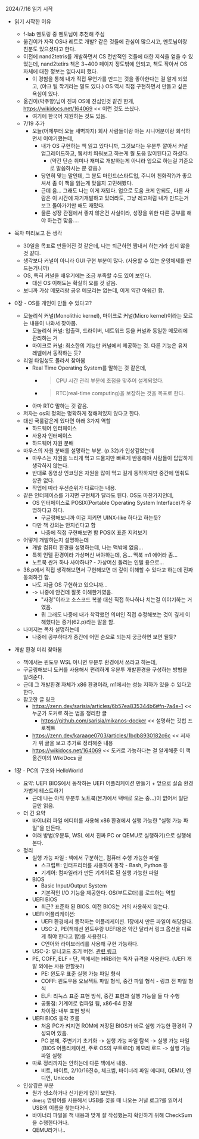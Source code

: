 2024/7/16 읽기 시작

- 읽기 시작한 이유
	- f-lab 멘토링 중 멘토님이 추천해 주심
	- 옮긴이가 자작 OS나 레트로 개발? 같은 것들에 관심이 많으시고, 멘토님이랑 친분도 있으셨다고 한다.
	- 이전에 nand2tetris를 개발하면서 CS 전반적인 것들에 대한 지식을 얻을 수 있었는데, nand2tetirs 책은 3~400 페이지 정도밖에 안되고, 책도 작아서 OS 자체에 대한 정보는 없다시피 했다.
		- 이 경험을 통해 내가 직접 무언가를 만드는 것을 좋아한다는 걸 알게 되었고, (야크 털 깍기라는 말도 있다.) OS 역시 직접 구현하면서 만들고 싶은 욕심이 있다.
	- 옮긴이(박주항)님이 진짜 OS에 진심인것 같긴 한게, https://wikidocs.net/164069 << 이런 것도 쓰셨다.
		- 여기에 한국어 지원하는 것도 있음.
	- 7/19 추가
		- 오늘(어제부터 오늘 새벽까지) 회사 사람들이랑 아는 시니어분이랑 회식하면서 이야기했는데,
			- 내가 OS 구현하는 책 읽고 있다니까, 그것보다는 우분투 깔아서 커널 업그레이드하고, 웹서버 띄워보고 하는게 훨 도움 많이된다고 하셨다.
				- (약간 단순 취미나 재미로 개발하는게 아니라 업으로 하는걸 기준으로 말씀하시는 분 같음.)
			- 당연히 맞는 말인데, 그 분도 마인드(스타트업, 주니어 친화적?)가 좋으셔서 좀 이 책을 읽는게 맞을지 고민해봤다.
			- 근데 음... 그래도 나는 이게 재밌다. 업으로 도움 크게 안되도, 다른 사람은 이 시간에 자기개발하고 있더라도, 그냥 레고처럼 내가 만드는거 보고 돌아가기만 해도 재밌다.
			- 물론 성장 관점에서 좋지 않은건 사실이라, 성장을 위한 다른 공부를 해야 하는건 맞음....

- 목차 미리보고 든 생각
	- 30일을 목표로 만들어진 것 같은데, 나는 퇴근하면 짬내서 하는거라 쉽지 않을 것 같다.
	- 생각보다 커널이 아니라 GUI 구현 부분이 많다. (사용할 수 있는 운영체제를 만드는거니까)
	- OS, 특히 커널을 배우기에는 조금 부족할 수도 있어 보인다.
		- 대신 OS 이해도는 확실히 오를 것 같음.
	- 보니까 가상 메모리랑 공유 메모리는 없는데, 이게 약간 아쉽긴 함.

- 0장 - OS를 개인이 만들 수 있다고?
	- 모놀리식 커널(Monolithic kernel), 마이크로 커널(Micro kernel)이라는 모르는 내용이 나와서 찾아봄.
		- 모놀리식 커널: 입출력, 드라이버, 네트워크 등을 커널과 동일한 메모리에 관리하는 거
		- 마이크로 커널: 최소한의 기능만 커널에서 제공하는 것. 다른 기능은 유저 레벨에서 동작하는 듯?
	- 리얼 타임성도 몰라서 찾아봄
		- Real Time Operating System를 말하는 것 같은데, 
			- > CPU 시간 관리 부분에 초점을 맞추어 설계되었다.
			- > RTC(real-time computing)을 보장하는 것을 목표로 한다.
		- 아마 RTC 말하는 것 같음.
	- 저자는 os의 정의는 명확하게 정해져있지 않다고 한다.
	- 대신 국룰같은게 있다면 아래 3가지 역할
		- 하드웨어 인터페이스
		- 사용자 인터페이스
		- 하드웨어 자원 분배
	- 마우스의 자원 분배를 설명하는 부분. (p.32)가 인상깊었는데
		- 마우스는 자원을 느리게 먹고 드물지만 빠르게 반응해야 사람들이 답답하게 생각하지 않는다.
		- 반대로 동영상 인코딩은 자원을 많이 먹고 길게 동작하지만 중간에 멈춰도 상관 없다.
		- 작업에 따라 우선순위가 다르다는 내용.
	- 같은 인터페이스를 가지면 구현체가 달라도 된다. OS도 마찬가지인데,
		- OS 인터페이스로 POSIX(Portable Operating System Interface)가 유명하다고 하다.
			- 구글링해보니까 이걸 지키면 UINX-like 하다고 하는듯?
		- 다만 책 강의는 안지킨다고 함
			- 나중에 직접 구현해보면 함 POSIX 표준 지켜보기
	- 어떻게 개발하는지 설명하는데
		- 개발 컴퓨터 환경을 설명하는데, 나는 맥밖에 없음...
		- 특히 인텔 환경이라 가상머신 써야하는데, 음... 맥북 m1 에어라 좀...
		- 노트북 싼거 하나 사야하나? - 가상머신 돌리는 인텔 용으로...
	- 36.p에서 직접 생각해보면서 구현해보면 더 깊이 이해할 수 있다고 하는데 진짜 동의하긴 함.
		- 나도 지금 OS 구현하고 있으니까...
		- -> 나중에 안건데 잘못 이해한거였음.
			- "사경"이라고 소스코드 복붙 대신 직접 하나하나 치는걸 이야기하는 거였음.
			- 뭐 그래도 나중에 내가 착각했던 의미인 직접 수정해보는 것이 깊게 이해했다는 증거(62.p)라는 말을 함.
	- 나머지는 목차 설명하는데
		- 나중에 공부하다가 중간에 어떤 순으로 되는지 궁금하면 보면 될듯?

- 개발 환경 미리 찾아봄
	- 책에서는 윈도우 WSL 아니면 우분투 환경에서 쓰라고 하는데,
	- 구글링해보니 도커를 사용해서 편리하게 우분투 개발환경을 구성하는 방법을 알려준다.
	- 근데 그 개발환경 자체가 x86 환경이라, m1에서는 성능 저하가 있을 수 있다고 한다.
	- 참고한 글 링크
		- https://zenn.dev/sarisia/articles/6b57ea835344b6#fn-7a4e-1 << 누군가 도커로 하는 법을 정리한 글
			- https://github.com/sarisia/mikanos-docker << 설명하는 깃헙 프로젝트
		- https://zenn.dev/karaage0703/articles/1bdb8930182c6c << 저자가 위 글을 보고 추가로 정리해준 내용
		- https://wikidocs.net/164069 << 도커로 가능하다는 걸 알게해준 이 책 옮긴이의 WikiDocs 글

- 1장 - PC의 구조와 HelloWorld
	- 요약: UEFI BIOS에서 동작하는 UEFI 어플리케이션 만들기 + 앞으로 실습 환경 가볍게 테스트하기
		- 근데 나는 아직 우분투 노트북(본가에서 택배로 오는 중...)이 없어서 일단 글만 읽음.
	- 더 긴 요약
		- 바이너리 파일 에디터를 사용해 x86 환경에서 실행 가능한 "실행 가능 파일"을 만든다.
		- 여러 방법(우분투, WSL 에서 진짜 PC or QEMU로 실행하기)으로 실행해본다.
	- 정리
		- 실행 가능 파일 : 책에서 구분하는, 컴퓨터 수행 가능한 파일
			- 스크립트: 인터프리터를 사용하여 동작 - Bash, Python 등
			- 기계어: 컴파일러가 만든 기계어로 된 실행 가능한 파일
		- BIOS
			- Basic Input/Output System
			- 기본적인 I/O 기능을 제공한다. OS(부트로더)를 로드하는 역할
		- UEFI BIOS
			- 최근? 표준화 된 BIOS. 이전 BIOS는 거의 사용하지 않는다.
		- UEFI 어플리케이션:
			- UEFI 환경에서 동작하는 어플리케이션. 1장에서 만든 파일이 해당된다.
			- USC-2, PE(책에선 윈도우랑 UEFI용은 약간 달라서 링크 옵션을 다르게 줘야 한다고 함)를 사용한다.
			- C언어와 라이브러리를 사용해 구현 가능하다.
		- USC-2: 유니코드 초기 버전. [관련 링크](https://www.ibm.com/docs/ko/i/7.5?topic=unicode-ucs-2-its-relationship-utf-16)
		- PE, COFF, ELF - 단, 책에서는 HRB라는 독자 규격을 사용한다. (UEFI 개발 외에는 사용 안할듯?)
			- PE: 윈도우 표준 실행 가능 파일 형식
			- COFF: 윈도우용 오브젝트 파일 형식, 중간 파일 형식 - 링크 전 파일 형식
			- ELF: 리눅스 표준 표현 방식, 중간 표현과 실행 가능을 둘 다 수행
			- 공통점: 기계어로 컴파일 됨, x86-64 환경
			- 차이점: 내부 표현 방식
		- UEFI BIOS 동작 흐름
			- 처음 PC가 켜지면 ROM에 저장된 BIOS가 바로 실행 가능한 환경이 구성되어 있음.
			- PC 본체, 주변기기 초기화 -> 실행 가능 파일 탐색 -> 실행 가능 파일(BIOS 어플리케이션, 주로 OS의 부트로더) 메모리 로드 -> 실행 가능 파일 실행
		- 따로 정리까지는 안하는데 다룬 책에서 내용.
			- 비트, 바이트, 2/10/16진수, 체크썸, 바이너리 파일 에디터, QEMU, 엔디언, Unicode
	- 인상깊은 부분
		- 뭔가 생소하거나 신기한게 많이 보인다.
		- `dmesg` 명령어를 사용해서 USB를 꽂을 때 나오는 커널 로그?를 읽어서 USB의 이름을 찾는다거나.
		- 바이너리 파일을 책 내용과 맞게 잘 작성했는지 확인하기 위해  CheckSum을 수행한다거나.
		- QEMU라거나..